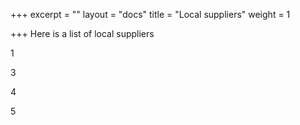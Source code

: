 +++
excerpt = ""
layout = "docs"
title = "Local suppliers"
weight = 1

+++
Here is a list of local suppliers

1

3

4

5
